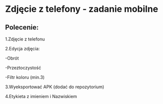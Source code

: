 # Zdjęcie z telefony - zadanie mobilne

## Polecenie:

1.Zdjęcie z telefonu

2.Edycja zdjęcia:

  -Obrót

  -Przeztoczystość

  -Filtr koloru (min.3)

3.Wyeksportować APK (dodać do repozytorium)

4.Etykieta z imieniem i Nazwiskiem

